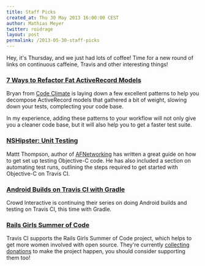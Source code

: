 ```yaml
---
title: Staff Picks
created_at: Thu 30 May 2013 16:00:00 CEST
author: Mathias Meyer
twitter: roidrage
layout: post
permalink: /2013-05-30-staff-picks
---
```

Hey, it's Thursday, and we just had lots of coffee! Time for a new round of
links on continuous caffeine, Travis and other interesting things!

### [7 Ways to Refactor Fat ActiveRecord Models](http://blog.codeclimate.com/blog/2012/10/17/7-ways-to-decompose-fat-activerecord-models/)

Bryan from [Code Climate](http://codeclimate.com) is laying down a few excellent
patterns to help you decompose ActiveRecord models that gathered a bit of
weight, slowing down your tests, complecting your code base.

In my experience, adding these patterns to your workflow will not only give you
a cleaner code base, but it will also help you to get a faster test suite.

### [NSHipster: Unit Testing](http://nshipster.com/unit-testing/)

Mattt Thompson, author of [AFNetworking](http://afnetworking.com) has written a great guide on how to get set up testing
Objective-C code. He has also included a section on automating test runs,
outlining the steps required to get started with Objective-C on Travis CI.

### [Android Builds on Travis CI with Gradle](http://blog.crowdint.com/2013/05/24/android-builds-on-travis-ci-with-gradle.html)

Crowd Interactive is continuing their series on doing Android builds and testing
on Travis CI, this time with Gradle.

### [Rails Girls Summer of Code](http://railsgirlssummerofcode.org)

Travis CI supports the Rails Girls Summer of Code project, which helps to get
more women involved with open source. They're currently [collecting
donations](http://railsgirlssummerofcode.org/campaign) to make the project
happen, you should consider supporting them too!

